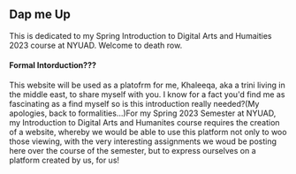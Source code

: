 ## Dap me Up
This is dedicated to my Spring Introduction to Digital Arts and Humaities 2023 course at NYUAD. Welcome to death row. 

#### Formal Intorduction???
This website will be used as a platofrm for me, Khaleeqa, aka a trini living in the middle east, to share myself with you. I know for a fact you'd find me as fascinating as a find myself so is this introduction really needed?(My apologies, back to formalities...)For my Spring 2023 Semester at NYUAD, my Introduction to Digital Arts and Humanites course requires the creation of a website, whereby we would be able to use this platform not only to woo those viewing, with the very interesting assignments we woud be posting here over the course of the semester, but to express ourselves on a platform created by us, for us!

